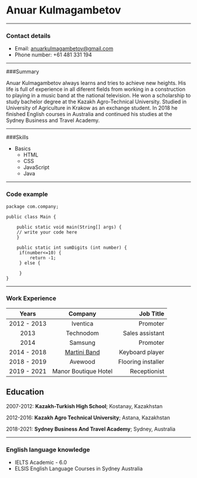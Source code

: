# Anuar Kulmagambetov

----------
### Contact details
- Email: anuarkulmagambetov@gmail.com
- Phone number: +61 481 331 194
-------------------     ----------------------------

###Summary

Anuar Kulmagambetov always learns and tries to achieve new heights. His life is full of experience in all diferent fields
from working in a construction to playing in a music band at the national television. He won a scholarship to study bachelor
degree at the Kazakh Agro-Technical University. Studied in University of Agriculture in Krakow as an exchange student.
In 2018 he finished English courses in Australia and continued his studies at the Sydney Business and Travel Academy.

---
###Skills

- Basics
   - HTML
   - CSS
   - JavaScript
   - Java

---

### Code example
```
package com.company;

public class Main {

    public static void main(String[] args) {
	// write your code here
    }

    public static int sumDigits (int number) {
     if(number<=10) {
         return -1;
     } else {

     }
}

```
---
### Work Experience

| Years      | Company | Job Title     |
| :---:        |    :----:   |          ---: |
| 2012 - 2013      |  Iventica       | Promoter    |
| 2013   | Technodom        | Sales assistant       |
| 2014   | Samsung        | Promoter       |
| 2014 - 2018   | [Martini Band](https://www.youtube.com/watch?v=6vvQxOouoHU&ab_channel=Martiniband)        | Keyboard player       |
| 2018 - 2019  | Avewood         |  Flooring installer      |
| 2019 - 2021  | Manor Boutique Hotel         |  Receptionist      |

Education
---------

2007-2012:   **Kazakh-Turkish High School**; Kostanay, Kazakhstan

2012-2016:   **Kazakh Agro Technical University**; Astana, Kazakhstan

2018-2021:   **Sydney Business And Travel Academy**; Sydney, Australia

---

### English language knowledge

- IELTS Academic - 6.0
- ELSIS English Language Courses in Sydney Australia

